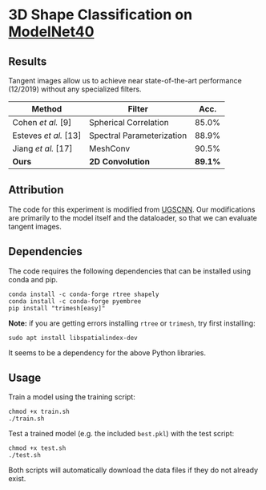 # 3D Shape Classification on [ModelNet40](https://modelnet.cs.princeton.edu/)

## Results

Tangent images allow us to achieve near state-of-the-art performance (12/2019) without any specialized filters.

| Method | Filter | Acc. |
|--------|--------|------|
| Cohen *et al.* [9] | Spherical Correlation | 85.0%  |
| Esteves *et al.* [13] | Spectral Parameterization | 88.9%  |
| Jiang *et al.* [17] | MeshConv | 90.5%  |
| **Ours** | **2D Convolution** | **89.1%**  |


## Attribution
The code for this experiment is modified from [UGSCNN](https://github.com/maxjiang93/ugscnn/tree/master/experiments/exp2_modelnet40). Our modifications are primarily to the model itself and the dataloader, so that we can evaluate tangent images.


## Dependencies
The code requires the following dependencies that can be installed using conda and pip.

```
conda install -c conda-forge rtree shapely  
conda install -c conda-forge pyembree  
pip install "trimesh[easy]"  
```

**Note:** if you are getting errors installing `rtree` or `trimesh`, try first installing:

`sudo apt install libspatialindex-dev`

It seems to be a dependency for the above Python libraries.

## Usage
Train a model using the training script:

```
chmod +x train.sh
./train.sh
```

Test a trained model (e.g. the included `best.pkl`) with the test script:

```
chmod +x test.sh
./test.sh
```

Both scripts will automatically download the data files if they do not already exist.